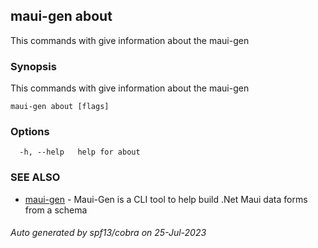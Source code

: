 ## maui-gen about

This commands with give information about the maui-gen

### Synopsis

This commands with give information about the maui-gen

```
maui-gen about [flags]
```

### Options

```
  -h, --help   help for about
```

### SEE ALSO

* [maui-gen](maui-gen.md)	 - Maui-Gen is a CLI tool to help build .Net Maui data forms from a schema

###### Auto generated by spf13/cobra on 25-Jul-2023
